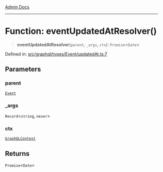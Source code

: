 [Admin Docs](/)

***

# Function: eventUpdatedAtResolver()

> **eventUpdatedAtResolver**(`parent`, `_args`, `ctx`): `Promise`\<`Date`\>

Defined in: [src/graphql/types/Event/updatedAt.ts:7](https://github.com/PalisadoesFoundation/talawa-api/blob/ba7157ff8b26bc2c54d7ad9ad4d0db0ff21eda4d/src/graphql/types/Event/updatedAt.ts#L7)

## Parameters

### parent

[`Event`](../../Event/type-aliases/Event.md)

### \_args

`Record`\<`string`, `never`\>

### ctx

[`GraphQLContext`](../../../../context/type-aliases/GraphQLContext.md)

## Returns

`Promise`\<`Date`\>
